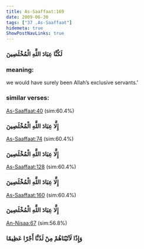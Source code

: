 ```yaml
---
title: As-Saaffaat:169
date: 2009-06-30
tags: ["37 .As-Saaffaat"]
hidemeta: true 
ShowPostNavLinks: true 
---
```

### لَكُنَّا عِبَادَ اللَّهِ الْمُخْلَصِينَ
### meaning: 
we would have surely been Allah’s exclusive servants.’
### similar verses: 

[As-Saaffaat:40](/37/40) (sim:60.4%)

### إِلَّا عِبَادَ اللَّهِ الْمُخْلَصِينَ

[As-Saaffaat:74](/37/74) (sim:60.4%)

### إِلَّا عِبَادَ اللَّهِ الْمُخْلَصِينَ

[As-Saaffaat:128](/37/128) (sim:60.4%)

### إِلَّا عِبَادَ اللَّهِ الْمُخْلَصِينَ

[As-Saaffaat:160](/37/160) (sim:60.4%)

### إِلَّا عِبَادَ اللَّهِ الْمُخْلَصِينَ

[An-Nisaa:67](/4/67) (sim:56.8%)

### وَإِذًا لَآتَيْنَاهُمْ مِنْ لَدُنَّا أَجْرًا عَظِيمًا
